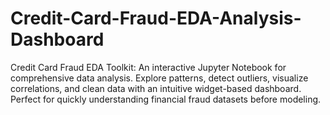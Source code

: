 # Credit-Card-Fraud-EDA-Analysis-Dashboard
Credit Card Fraud EDA Toolkit: An interactive Jupyter Notebook for comprehensive data analysis. Explore patterns, detect outliers, visualize correlations, and clean data with an intuitive widget-based dashboard. Perfect for quickly understanding financial fraud datasets before modeling.
